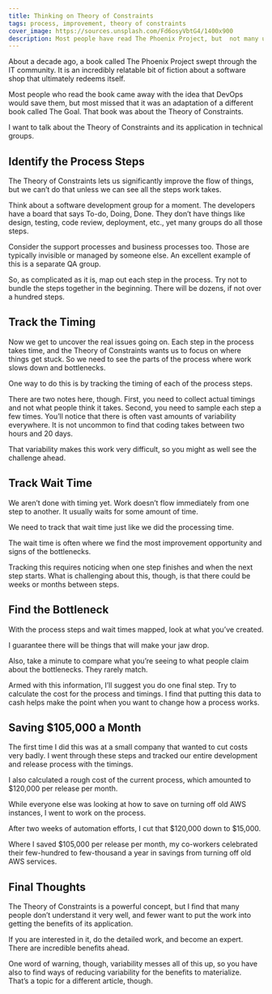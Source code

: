 ```yaml
---
title: Thinking on Theory of Constraints
tags: process, improvement, theory of constraints
cover_image: https://sources.unsplash.com/Fd6osyVbtG4/1400x900
description: Most people have read The Phoenix Project, but  not many understand the Theory of Constraints it talks about. I want to tell you how to get started and a few tips to help your transformation.
---
```

About a decade ago, a book called The Phoenix Project swept through the IT community. It is an incredibly relatable bit of fiction about a software shop that ultimately redeems itself.

Most people who read the book came away with the idea that DevOps would save them, but most missed that it was an adaptation of a different book called The Goal. That book was about the Theory of Constraints.

I want to talk about the Theory of Constraints and its application in technical groups.

## Identify the Process Steps

The Theory of Constraints lets us significantly improve the flow of things, but we can’t do that unless we can see all the steps work takes.

Think about a software development group for a moment. The developers have a board that says To-do, Doing, Done. They don’t have things like design, testing, code review, deployment, etc., yet many groups do all those steps.

Consider the support processes and business processes too. Those are typically invisible or managed by someone else. An excellent example of this is a separate QA group.

So, as complicated as it is, map out each step in the process. Try not to bundle the steps together in the beginning. There will be dozens, if not over a hundred steps.

## Track the Timing

Now we get to uncover the real issues going on. Each step in the process takes time, and the Theory of Constraints wants us to focus on where things get stuck. So we need to see the parts of the process where work slows down and bottlenecks.

One way to do this is by tracking the timing of each of the process steps.

There are two notes here, though. First, you need to collect actual timings and not what people think it takes. Second, you need to sample each step a few times. You’ll notice that there is often vast amounts of variability everywhere. It is not uncommon to find that coding takes between two hours and 20 days.

That variability makes this work very difficult, so you might as well see the challenge ahead.

## Track Wait Time

We aren’t done with timing yet. Work doesn’t flow immediately from one step to another. It usually waits for some amount of time.

We need to track that wait time just like we did the processing time.

The wait time is often where we find the most improvement opportunity and signs of the bottlenecks.

Tracking this requires noticing when one step finishes and when the next step starts. What is challenging about this, though, is that there could be weeks or months between steps.

## Find the Bottleneck

With the process steps and wait times mapped, look at what you’ve created.

I guarantee there will be things that will make your jaw drop.

Also, take a minute to compare what you’re seeing to what people claim about the bottlenecks. They rarely match.

Armed with this information, I’ll suggest you do one final step. Try to calculate the cost for the process and timings. I find that putting this data to cash helps make the point when you want to change how a process works.

## Saving $105,000 a Month

The first time I did this was at a small company that wanted to cut costs very badly. I went through these steps and tracked our entire development and release process with the timings.

I also calculated a rough cost of the current process, which amounted to $120,000 per release per month.

While everyone else was looking at how to save on turning off old AWS instances, I went to work on the process.

After two weeks of automation efforts, I cut that $120,000 down to $15,000.

Where I saved $105,000 per release per month, my co-workers celebrated their few-hundred to few-thousand a year in savings from turning off old AWS services.

## Final Thoughts

The Theory of Constraints is a powerful concept, but I find that many people don’t understand it very well, and fewer want to put the work into getting the benefits of its application.

If you are interested in it, do the detailed work, and become an expert. There are incredible benefits ahead.

One word of warning, though, variability messes all of this up, so you have also to find ways of reducing variability for the benefits to materialize. That’s a topic for a different article, though.